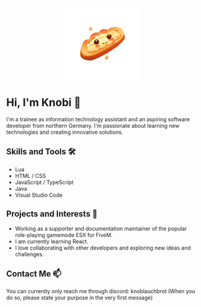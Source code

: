 <p align="center"><img src="./assets/logo-transparent.png" width="200"/></div>

# Hi, I'm Knobi 👋

I'm a trainee as information technology assistant and an aspiring software developer from northern Germany. I'm passionate about learning new technologies and creating innovative solutions.

## Skills and Tools 🛠️

- Lua
- HTML / CSS
- JavaScript / TypeScript
- Java
- Visual Studio Code

## Projects and Interests 🚀

- Working as a supporter and documentation maintainer of the popular role-playing gamemode ESX for FiveM.
- I am currently learning React.
- I love collaborating with other developers and exploring new ideas and challenges.

## Contact Me 📫

You can currently only reach me through discord: knoblauchbrot
(When you do so, please state your purpose in the very first message)
